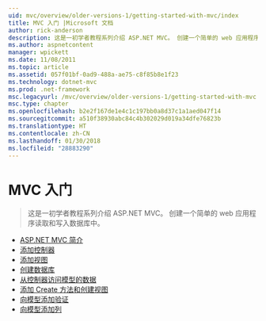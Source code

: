 ```yaml
---
uid: mvc/overview/older-versions-1/getting-started-with-mvc/index
title: MVC 入门 |Microsoft 文档
author: rick-anderson
description: 这是一初学者教程系列介绍 ASP.NET MVC。 创建一个简单的 web 应用程序读取和写入数据库中。
ms.author: aspnetcontent
manager: wpickett
ms.date: 11/08/2011
ms.topic: article
ms.assetid: 057f01bf-0ad9-488a-ae75-c8f85b8e1f23
ms.technology: dotnet-mvc
ms.prod: .net-framework
msc.legacyurl: /mvc/overview/older-versions-1/getting-started-with-mvc
msc.type: chapter
ms.openlocfilehash: b2e2f167de1e4c1c197bb0a8d37c1a1aed047f14
ms.sourcegitcommit: a510f38930abc84c4b302029d019a34dfe76823b
ms.translationtype: HT
ms.contentlocale: zh-CN
ms.lasthandoff: 01/30/2018
ms.locfileid: "28883290"
---
```

<a name="getting-started-with-mvc"></a>MVC 入门
====================
> 这是一初学者教程系列介绍 ASP.NET MVC。 创建一个简单的 web 应用程序读取和写入数据库中。


- [ASP.NET MVC 简介](getting-started-with-mvc-part1.md)
- [添加控制器](getting-started-with-mvc-part2.md)
- [添加视图](getting-started-with-mvc-part3.md)
- [创建数据库](getting-started-with-mvc-part4.md)
- [从控制器访问模型的数据](getting-started-with-mvc-part5.md)
- [添加 Create 方法和创建视图](getting-started-with-mvc-part6.md)
- [向模型添加验证](getting-started-with-mvc-part7.md)
- [向模型添加列](getting-started-with-mvc-part8.md)
